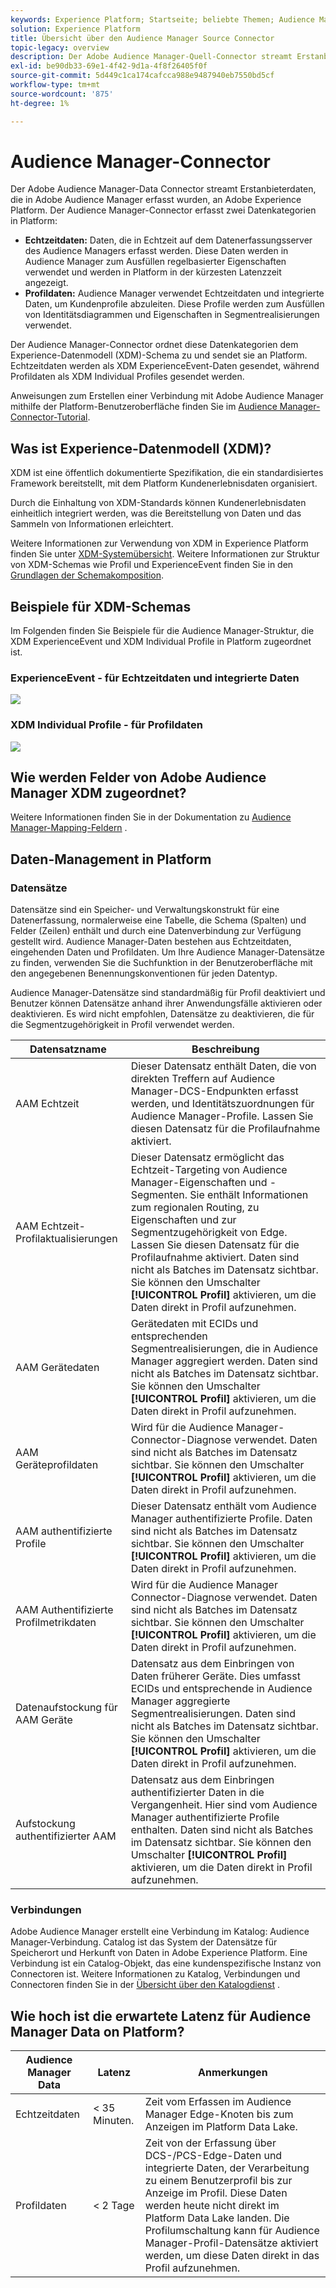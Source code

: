 ```yaml
---
keywords: Experience Platform; Startseite; beliebte Themen; Audience Manager-Connector; Audience Manager; Audience Manager
solution: Experience Platform
title: Übersicht über den Audience Manager Source Connector
topic-legacy: overview
description: Der Adobe Audience Manager-Quell-Connector streamt Erstanbieterdaten, die im Audience Manager erfasst wurden, an Adobe Experience Platform.
exl-id: be90db33-69e1-4f42-9d1a-4f8f26405f0f
source-git-commit: 5d449c1ca174cafcca988e9487940eb7550bd5cf
workflow-type: tm+mt
source-wordcount: '875'
ht-degree: 1%

---
```


# Audience Manager-Connector

Der Adobe Audience Manager-Data Connector streamt Erstanbieterdaten, die in Adobe Audience Manager erfasst wurden, an Adobe Experience Platform. Der Audience Manager-Connector erfasst zwei Datenkategorien in Platform:

- **Echtzeitdaten:** Daten, die in Echtzeit auf dem Datenerfassungsserver des Audience Managers erfasst werden. Diese Daten werden in Audience Manager zum Ausfüllen regelbasierter Eigenschaften verwendet und werden in Platform in der kürzesten Latenzzeit angezeigt.
- **Profildaten:** Audience Manager verwendet Echtzeitdaten und integrierte Daten, um Kundenprofile abzuleiten. Diese Profile werden zum Ausfüllen von Identitätsdiagrammen und Eigenschaften in Segmentrealisierungen verwendet.

Der Audience Manager-Connector ordnet diese Datenkategorien dem Experience-Datenmodell (XDM)-Schema zu und sendet sie an Platform. Echtzeitdaten werden als XDM ExperienceEvent-Daten gesendet, während Profildaten als XDM Individual Profiles gesendet werden.

Anweisungen zum Erstellen einer Verbindung mit Adobe Audience Manager mithilfe der Platform-Benutzeroberfläche finden Sie im [Audience Manager-Connector-Tutorial](../../tutorials/ui/create/adobe-applications/audience-manager.md).

## Was ist Experience-Datenmodell (XDM)?

XDM ist eine öffentlich dokumentierte Spezifikation, die ein standardisiertes Framework bereitstellt, mit dem Platform Kundenerlebnisdaten organisiert.

Durch die Einhaltung von XDM-Standards können Kundenerlebnisdaten einheitlich integriert werden, was die Bereitstellung von Daten und das Sammeln von Informationen erleichtert.

Weitere Informationen zur Verwendung von XDM in Experience Platform finden Sie unter [XDM-Systemübersicht](../../../xdm/home.md). Weitere Informationen zur Struktur von XDM-Schemas wie Profil und ExperienceEvent finden Sie in den [Grundlagen der Schemakomposition](../../../xdm/schema/composition.md).

## Beispiele für XDM-Schemas

Im Folgenden finden Sie Beispiele für die Audience Manager-Struktur, die XDM ExperienceEvent und XDM Individual Profile in Platform zugeordnet ist.

### ExperienceEvent - für Echtzeitdaten und integrierte Daten

![](images/aam-experience-events-for-dcs-and-onboarding-data.png)

### XDM Individual Profile - für Profildaten

![](images/aam-profile-xdm-for-profile-data.png)

## Wie werden Felder von Adobe Audience Manager XDM zugeordnet?

Weitere Informationen finden Sie in der Dokumentation zu [Audience Manager-Mapping-Feldern](./mapping/audience-manager.md) .

## Daten-Management in Platform

### Datensätze

Datensätze sind ein Speicher- und Verwaltungskonstrukt für eine Datenerfassung, normalerweise eine Tabelle, die Schema (Spalten) und Felder (Zeilen) enthält und durch eine Datenverbindung zur Verfügung gestellt wird. Audience Manager-Daten bestehen aus Echtzeitdaten, eingehenden Daten und Profildaten. Um Ihre Audience Manager-Datensätze zu finden, verwenden Sie die Suchfunktion in der Benutzeroberfläche mit den angegebenen Benennungskonventionen für jeden Datentyp.

Audience Manager-Datensätze sind standardmäßig für Profil deaktiviert und Benutzer können Datensätze anhand ihrer Anwendungsfälle aktivieren oder deaktivieren. Es wird nicht empfohlen, Datensätze zu deaktivieren, die für die Segmentzugehörigkeit in Profil verwendet werden.

| Datensatzname | Beschreibung |
| ------------ | ----------- |
| AAM Echtzeit | Dieser Datensatz enthält Daten, die von direkten Treffern auf Audience Manager-DCS-Endpunkten erfasst werden, und Identitätszuordnungen für Audience Manager-Profile. Lassen Sie diesen Datensatz für die Profilaufnahme aktiviert. |
| AAM Echtzeit-Profilaktualisierungen | Dieser Datensatz ermöglicht das Echtzeit-Targeting von Audience Manager-Eigenschaften und -Segmenten. Sie enthält Informationen zum regionalen Routing, zu Eigenschaften und zur Segmentzugehörigkeit von Edge. Lassen Sie diesen Datensatz für die Profilaufnahme aktiviert. Daten sind nicht als Batches im Datensatz sichtbar. Sie können den Umschalter **[!UICONTROL Profil]** aktivieren, um die Daten direkt in Profil aufzunehmen. |
| AAM Gerätedaten | Gerätedaten mit ECIDs und entsprechenden Segmentrealisierungen, die in Audience Manager aggregiert werden. Daten sind nicht als Batches im Datensatz sichtbar. Sie können den Umschalter **[!UICONTROL Profil]** aktivieren, um die Daten direkt in Profil aufzunehmen. |
| AAM Geräteprofildaten | Wird für die Audience Manager-Connector-Diagnose verwendet. Daten sind nicht als Batches im Datensatz sichtbar. Sie können den Umschalter **[!UICONTROL Profil]** aktivieren, um die Daten direkt in Profil aufzunehmen. |
| AAM authentifizierte Profile | Dieser Datensatz enthält vom Audience Manager authentifizierte Profile. Daten sind nicht als Batches im Datensatz sichtbar. Sie können den Umschalter **[!UICONTROL Profil]** aktivieren, um die Daten direkt in Profil aufzunehmen. |
| AAM Authentifizierte Profilmetrikdaten | Wird für die Audience Manager Connector-Diagnose verwendet. Daten sind nicht als Batches im Datensatz sichtbar. Sie können den Umschalter **[!UICONTROL Profil]** aktivieren, um die Daten direkt in Profil aufzunehmen. |
| Datenaufstockung für AAM Geräte | Datensatz aus dem Einbringen von Daten früherer Geräte. Dies umfasst ECIDs und entsprechende in Audience Manager aggregierte Segmentrealisierungen. Daten sind nicht als Batches im Datensatz sichtbar. Sie können den Umschalter **[!UICONTROL Profil]** aktivieren, um die Daten direkt in Profil aufzunehmen. |
| Aufstockung authentifizierter AAM | Datensatz aus dem Einbringen authentifizierter Daten in die Vergangenheit. Hier sind vom Audience Manager authentifizierte Profile enthalten. Daten sind nicht als Batches im Datensatz sichtbar. Sie können den Umschalter **[!UICONTROL Profil]** aktivieren, um die Daten direkt in Profil aufzunehmen. |

### Verbindungen

Adobe Audience Manager erstellt eine Verbindung im Katalog: Audience Manager-Verbindung. Catalog ist das System der Datensätze für Speicherort und Herkunft von Daten in Adobe Experience Platform. Eine Verbindung ist ein Catalog-Objekt, das eine kundenspezifische Instanz von Connectoren ist. Weitere Informationen zu Katalog, Verbindungen und Connectoren finden Sie in der [Übersicht über den Katalogdienst](../../../catalog/home.md) .

## Wie hoch ist die erwartete Latenz für Audience Manager Data on Platform?

| Audience Manager Data | Latenz | Anmerkungen |
| --- | --- | --- |
| Echtzeitdaten | &lt; 35 Minuten. | Zeit vom Erfassen im Audience Manager Edge-Knoten bis zum Anzeigen im Platform Data Lake. |
| Profildaten | &lt; 2 Tage | Zeit von der Erfassung über DCS-/PCS-Edge-Daten und integrierte Daten, der Verarbeitung zu einem Benutzerprofil bis zur Anzeige im Profil. Diese Daten werden heute nicht direkt im Platform Data Lake landen. Die Profilumschaltung kann für Audience Manager-Profil-Datensätze aktiviert werden, um diese Daten direkt in das Profil aufzunehmen. |
